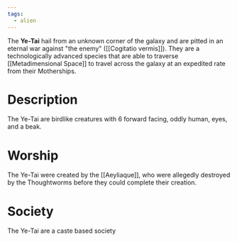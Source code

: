 ```yaml
---
tags:
  - alien
---
```

The **Ye-Tai** hail from an unknown corner of the galaxy and are pitted in an eternal war against "the enemy" ([[Cogitatio vermis]]). They are a technologically advanced species that are able to traverse [[Metadimensional Space]] to travel across the galaxy at an expedited rate from their Motherships.

# Description
The Ye-Tai are birdlike creatures with 6 forward facing, oddly human, eyes, and a beak.

# Worship
The Ye-Tai were created by the [[Aeyliaque]], who were allegedly destroyed by the Thoughtworms before they could complete their creation.

# Society
The Ye-Tai are a caste based society
